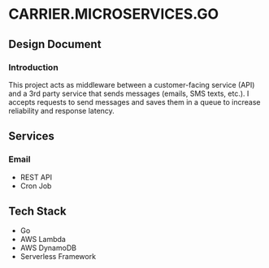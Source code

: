# CARRIER.MICROSERVICES.GO
## Design Document

### Introduction

This project acts as middleware between a customer-facing service (API) and a 3rd party service that sends messages (emails, SMS texts, etc.). I accepts requests to send messages and saves them in a queue to increase reliability and response latency.

## Services

### Email

* REST API
* Cron Job

## Tech Stack

* Go
* AWS Lambda
* AWS DynamoDB
* Serverless Framework
